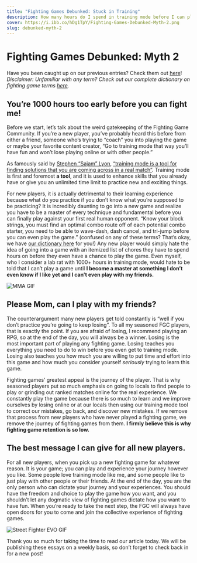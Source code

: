 ```yaml
---
title: "Fighting Games Debunked: Stuck in Training"
description: How many hours do I spend in training mode before I can play?
cover: https://i.ibb.co/hDg1TpY/Fighting-Games-Debunked-Myth-2.png
slug: debunked-myth-2
---
```



# Fighting Games Debunked: Myth 2

Have you been caught up on our previous entries? Check them out [here](https://okizeme.com/posts/debunked-myth-1)!
*Disclaimer: Unfamiliar with any term? Check out our complete dictionary on fighting game terms [here](https://okizeme.com/posts/ultimate-fighting-game-dictionary).*

## You’re 1000 hours too early before you can fight me!

Before we start, let’s talk about the weird gatekeeping of the Fighting Game Community. If you’re a new player, you’ve probably heard this before from either a friend, someone who’s trying to “coach” you into playing the game or maybe your favorite content creator, “Go to training mode that way you’ll have fun and won’t lose playing online or with other people.” 

As famously said by [Stephen “Sajam” Lyon](https://www.twitter.com/sajam), [“training mode is a tool for finding solutions that you are coming across in a real match”](https://www.youtube.com/watch?v=b5M4Qxjan6A&ab_channel=Sajam). Training mode is first and foremost **a tool**, and it is used to enhance skills that you already have or give you an unlimited time limit to practice new and exciting things. 

For new players, it is actually detrimental to their learning experience because what do you practice if you don’t know what you’re supposed to be practicing? It is incredibly daunting to go into a new game and realize you have to be a master of every technique and fundamental before you can finally play against your first real human opponent. “Know your block strings, you must find an optimal combo route off of each potential combo starter, you need to be able to wave-dash, dash cancel, and tri-jump before you can even play the game.” (confused on any of these terms? That’s okay, we have [our dictionary here](https://okizeme.com/posts/ultimate-fighting-game-dictionary) for you!) Any new player would simply hate the idea of going into a game with an itemized list of chores they have to spend hours on before they even have a chance to play the game. Even myself, who I consider a lab rat with 1000+ hours in training mode, would hate to be told that I can’t play a game until **I become a master at something I don’t even know if I like yet and I can’t even play with my friends.**

![MMA GIF](https://media0.giphy.com/media/Oc4pSGTekXrtC/giphy.gif?cid=ecf05e47200ynn0caozzfdtrfjmvi6clq3nmtwimttdkwi16&rid=giphy.gif)

## Please Mom, can I play with my friends?

The counterargument many new players get told constantly is “well if you don’t practice you’re going to keep losing”. To all my seasoned FGC players, that is exactly the point. If you are afraid of losing, I recommend playing an RPG, so at the end of the day, you will always be a winner. Losing is the most important part of playing any fighting game. Losing teaches you everything you need to do to win before you even get to training mode. Losing also teaches you how much you are willing to put time and effort into this game and how much you consider yourself *seriously* trying to learn this game. 

Fighting games’ greatest appeal is the journey of the player. That is why seasoned players put so much emphasis on going to locals to find people to play or grinding out ranked matches online for the real experience. We constantly play the game because there is so much to learn and we improve ourselves by losing online or at our locals then using our training mode tool to correct our mistakes, go back, and discover new mistakes. If we remove that process from new players who have never played a fighting game, we remove the journey of fighting games from them. **I firmly believe this is why fighting game retention is so low.**

## The best message I can give for all new players.

For all new players, when you pick up a new fighting game for whatever reason. It is your game; you can play and experience your journey however you like. Some people love training mode like me, and some people like to just play with other people or their friends. At the end of the day, you are the only person who can dictate your journey and your experiences. You should have the freedom and choice to play the game how you want, and you shouldn’t let any dogmatic view of fighting games dictate how you want to have fun. When you’re ready to take the next step, the FGC will always have open doors for you to come and join the collective experience of fighting games.

![Street Fighter EVO GIF](https://i.kinja-img.com/gawker-media/image/upload/t_original/zkxpwugpfhbx9nr5bq6v.gif)

Thank you so much for taking the time to read our article today. We will be publishing these essays on a weekly basis, so don’t forget to check back in for a new post!